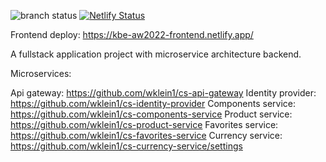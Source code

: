 ![branch status](https://github.com/kbe-aw2022/frontend/actions/workflows/main.yml/badge.svg?branch=KA-13-add-hardware-components-view )   [![Netlify Status](https://api.netlify.com/api/v1/badges/eb3694d7-ca06-47ef-9401-c41cf0cfb9d5/deploy-status)](https://app.netlify.com/sites/kbe-aw2022-frontend/deploys)

Frontend deploy: https://kbe-aw2022-frontend.netlify.app/

A fullstack application project with microservice architecture backend.

Microservices:

Api gateway: https://github.com/wklein1/cs-api-gateway
Identity provider: https://github.com/wklein1/cs-identity-provider
Components service: https://github.com/wklein1/cs-components-service
Product service: https://github.com/wklein1/cs-product-service
Favorites service: https://github.com/wklein1/cs-favorites-service
Currency service: https://github.com/wklein1/cs-currency-service/settings
